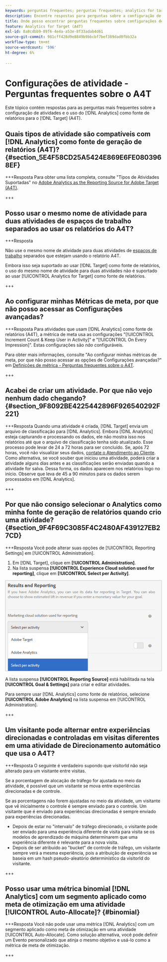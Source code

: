 ```yaml
---
keywords: perguntas frequentes; perguntas frequentes; analytics for target; a4T; configuração de atividades
description: Encontre respostas para perguntas sobre a configuração de atividades ao usar o Analytics for [!DNL Target] (A4T). O A4T permite usar os relatórios do Analytics para  [!DNL Target]  atividades.
title: Onde posso encontrar perguntas frequentes sobre configurações de atividade com o A4T?
feature: Analytics for Target (A4T)
exl-id: 8a8cdbb9-89f6-4e4a-a53e-8f33adab4d61
source-git-commit: 981cff428d9e8849b9bbcbf7bef389dad0fbb32a
workflow-type: tm+mt
source-wordcount: '596'
ht-degree: 6%

---
```


# Configurações de atividade - Perguntas frequentes sobre o A4T

Este tópico contém respostas para as perguntas mais frequentes sobre a configuração de atividades e o uso do [!DNL Analytics] como fonte de relatórios para o [!DNL Target] (A4T).

## Quais tipos de atividade são compatíveis com [!DNL Analytics] como fonte de geração de relatórios (A4T)? {#section_5E4F58CD25A5424E869E6FE0803968EF}

+++Resposta
Para obter uma lista completa, consulte &quot;Tipos de Atividades Suportadas&quot; no [Adobe Analytics as the Reporting Source for Adobe Target (A4T)](/help/main/c-integrating-target-with-mac/a4t/a4t.md#concept_7540C8C04259434AB6EE33B09F47A1DE).

+++

## Posso usar o mesmo nome de atividade para duas atividades de espaços de trabalho separados ao usar os relatórios do A4T?

+++Resposta

Não use o mesmo nome de atividade para duas atividades de [espaços de trabalho](/help/main/administrating-target/c-user-management/property-channel/property-channel.md) separados que estejam usando o relatório A4T.

Embora isso seja suportado ao usar [!DNL Target] como fonte de relatórios, o uso do mesmo nome de atividade para duas atividades não é suportado ao usar [!UICONTROL Analytics for Target] como fonte de relatórios.

+++

## Ao configurar minhas Métricas de meta, por que não posso acessar as Configurações avançadas?

+++Resposta
Para atividades que usam [!DNL Analytics] como fonte de relatórios (A4T), a métrica de meta usa as configurações &quot;[!UICONTROL Increment Count & Keep User in Activity]&quot; e &quot;[!UICONTROL On Every Impression]&quot;. Estas configurações são *não* configuráveis.

Para obter mais informações, consulte &quot;Ao configurar minhas métricas de meta, por que não posso acessar as opções de Configurações avançadas?&quot; em [Definições de métrica - Perguntas frequentes sobre o A4T](/help/main/c-integrating-target-with-mac/a4t/r-a4t-faq/a4t-faq-metric-definition.md).

+++

## Acabei de criar um atividade. Por que não vejo nenhum dado chegando?  {#section_9F8092BE4225442896F926540292F221}


+++Resposta
Quando uma atividade é criada, [!DNL Target] envia um arquivo de classificação para [!DNL Analytics]. Embora [!DNL Analytics] esteja capturando e processando os dados, ele não mostra isso nos relatórios até que o arquivo de classificação tenha sido atualizado. Esse processo pode levar de 24 a 72 horas para ser concluído. Se, após 72 horas, você não visualizar seus dados, [contate o Atendimento ao Cliente](/help/main/cmp-resources-and-contact-information.md#reference_ACA3391A00EF467B87930A450050077C). Como alternativa, se você souber que iniciou uma atividade, poderá criar a atividade alguns dias antes e as classificações serão enviadas quando a atividade for salva. Dessa forma, os dados aparecem nos relatórios logo no início. Observe que leva de 45 a 90 minutos para os dados serem processados em [!DNL Analytics].

+++

## Por que não consigo selecionar o Analytics como minha fonte de geração de relatórios quando crio uma atividade? {#section_9F4F69C3085F4C2480AF439127EB27CD}

+++Resposta
Você pode alterar suas opções de [!UICONTROL Reporting Settings] em [!UICONTROL Administration].

1. Em [!DNL Target], clique em **[!UICONTROL Administration]**.
1. Na lista suspensa **[!UICONTROL Experience Cloud solution used for reporting]**, clique em **[!UICONTROL Select per Activity]**.

![imagem select-per-activity](assets/select-per-activity.png)

A lista suspensa **[!UICONTROL Reporting Source]** está habilitada na tela **[!UICONTROL Goal & Settings]** para criar e editar atividades.

Para sempre usar [!DNL Analytics] como fonte de relatórios, selecione **[!UICONTROL Adobe Analytics]** na lista suspensa em [!UICONTROL Administration].

+++

## Um visitante pode alternar entre experiências direcionadas e controladas em visitas diferentes em uma atividade de Direcionamento automático que usa o A4T?

+++Resposta
O seguinte é verdadeiro supondo que visitorId não seja alterado para um visitante entre visitas.

Se a porcentagem de alocação de tráfego for ajustada no meio da atividade, é possível que um visitante se mova entre experiências direcionadas e de controle.

Se as porcentagens não forem ajustadas no meio da atividade, um visitante que vê inicialmente o controle é sempre enviado para o controle. Um visitante que é enviado para experiências direcionadas é sempre enviado para experiências direcionadas.

* Depois de estar no &quot;intervalo&quot; de tráfego direcionado, o visitante pode ser enviado para uma experiência diferente de visita para visita se os modelos de aprendizado de máquina determinarem que uma experiência diferente é relevante para a nova visita.
* Depois de ser atribuído ao &quot;bucket&quot; de controle de tráfego, um visitante sempre verá a mesma experiência, pois a atribuição de experiência se baseia em um hash pseudo-aleatório determinístico da visitorId do visitante.

+++

## Posso usar uma métrica binomial [!DNL Analytics] com um segmento aplicado como meta de otimização em uma atividade [!UICONTROL Auto-Allocate]? {#binomial}

+++Resposta
Você não pode usar uma métrica [!DNL Analytics] com um segmento aplicado como meta de otimização em uma atividade [!UICONTROL Auto-Allocate]. Como solução alternativa, você pode definir um Evento personalizado que atinja o mesmo objetivo e usá-lo como a métrica de meta de otimização.

+++